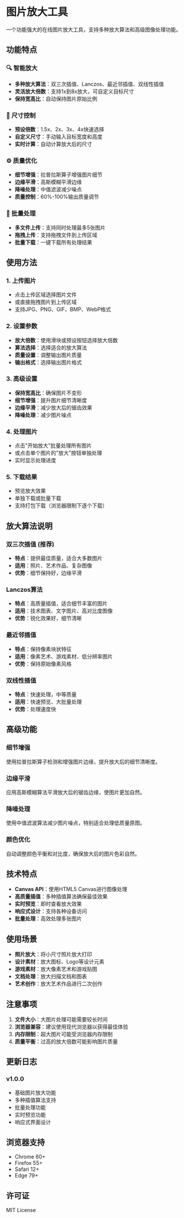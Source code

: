 # 图片放大工具

一个功能强大的在线图片放大工具，支持多种放大算法和高级图像处理功能。

## 功能特点

### 🔍 智能放大
- **多种放大算法**：双三次插值、Lanczos、最近邻插值、双线性插值
- **灵活放大倍数**：支持1x到8x放大，可自定义目标尺寸
- **保持宽高比**：自动保持图片原始比例

### 📏 尺寸控制
- **预设倍数**：1.5x、2x、3x、4x快速选择
- **自定义尺寸**：手动输入目标宽度和高度
- **实时计算**：自动计算放大后的尺寸

### ⚙️ 质量优化
- **细节增强**：拉普拉斯算子增强图片细节
- **边缘平滑**：高斯模糊平滑边缘
- **降噪处理**：中值滤波减少噪点
- **质量控制**：60%-100%输出质量调节

### 📁 批量处理
- **多文件上传**：支持同时处理最多5张图片
- **拖拽上传**：支持拖拽文件到上传区域
- **批量下载**：一键下载所有处理结果

## 使用方法

### 1. 上传图片
- 点击上传区域选择图片文件
- 或直接拖拽图片到上传区域
- 支持JPG、PNG、GIF、BMP、WebP格式

### 2. 设置参数
- **放大倍数**：使用滑块或预设按钮选择放大倍数
- **算法选择**：选择适合的放大算法
- **质量设置**：调整输出图片质量
- **输出格式**：选择输出图片格式

### 3. 高级设置
- **保持宽高比**：确保图片不变形
- **细节增强**：提升图片细节清晰度
- **边缘平滑**：减少放大后的锯齿效果
- **降噪处理**：减少图片噪点

### 4. 处理图片
- 点击"开始放大"批量处理所有图片
- 或点击单个图片的"放大"按钮单独处理
- 实时显示处理进度

### 5. 下载结果
- 预览放大效果
- 单独下载或批量下载
- 支持打包下载（浏览器限制下逐个下载）

## 放大算法说明

### 双三次插值 (推荐)
- **特点**：提供最佳质量，适合大多数图片
- **适用**：照片、艺术作品、复杂图像
- **优势**：细节保持好，边缘平滑

### Lanczos算法
- **特点**：高质量插值，适合细节丰富的图片
- **适用**：技术图表、文字图片、高对比度图像
- **优势**：锐化效果好，细节清晰

### 最近邻插值
- **特点**：保持像素块状特征
- **适用**：像素艺术、游戏素材、低分辨率图片
- **优势**：保持原始像素风格

### 双线性插值
- **特点**：快速处理，中等质量
- **适用**：快速预览、大批量处理
- **优势**：处理速度快

## 高级功能

### 细节增强
使用拉普拉斯算子检测和增强图片边缘，提升放大后的细节清晰度。

### 边缘平滑
应用高斯模糊算法平滑放大后的锯齿边缘，使图片更加自然。

### 降噪处理
使用中值滤波算法减少图片噪点，特别适合处理低质量原图。

### 颜色优化
自动调整颜色平衡和对比度，确保放大后的图片色彩自然。

## 技术特点

- **Canvas API**：使用HTML5 Canvas进行图像处理
- **高质量插值**：多种插值算法确保最佳效果
- **实时预览**：即时查看放大效果
- **响应式设计**：支持各种设备访问
- **批量处理**：高效处理多张图片

## 使用场景

- **照片放大**：将小尺寸照片放大打印
- **设计素材**：放大图标、Logo等设计元素
- **游戏素材**：放大像素艺术和游戏贴图
- **文档处理**：放大扫描文档和图表
- **艺术创作**：放大艺术作品进行二次创作

## 注意事项

1. **文件大小**：大图片处理可能需要较长时间
2. **浏览器兼容**：建议使用现代浏览器以获得最佳体验
3. **内存限制**：超大图片可能受浏览器内存限制
4. **质量平衡**：过高的放大倍数可能影响图片质量

## 更新日志

### v1.0.0
- 基础图片放大功能
- 多种插值算法支持
- 批量处理功能
- 实时预览功能
- 响应式界面设计

## 浏览器支持

- Chrome 60+
- Firefox 55+
- Safari 12+
- Edge 79+

## 许可证

MIT License
